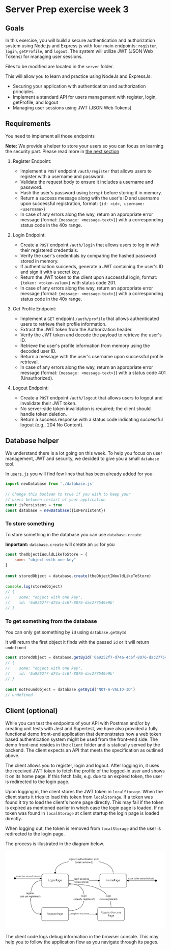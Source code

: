 # Server Prep exercise week 3

## Goals

In this exercise, you will build a secure authentication and authorization system using Node.js and Express.js with four main endpoints: `register`, `login`, `getProfile`, and `logout`. The system will utilize JWT (JSON Web Tokens) for managing user sessions.

Files to be modified are located in the `server` folder.

This will allow you to learn and practice using NodeJs and ExpressJs:

  - Securing your application with authentication and authorization principles
  - Implement a standard API for users management with register, login, getProfile, and logout
  - Managing user sessions using JWT (JSON Web Tokens)

## Requirements

You need to implement all those endpoints

**Note:** We provide a helper to store your users so you can focus on learning the security part.
          Please read more in [the next section](#database-helper)

1. Register Endpoint:

   - Implement a `POST` endpoint `/auth/register` that allows users to register with a username and password.
   - Validate the request body to ensure it includes a username and password.
   - Hash the user's password using `bcrypt` before storing it in memory.
   - Return a success message along with the user's ID and username upon successful registration, format: `{id: <id>, username: <username>}`
   - In case of any errors along the way, return an appropriate error message (format: `{message: <message-text>}`) with a corresponding status code in the 40x range.

2. Login Endpoint:

   - Create a `POST` endpoint `/auth/login` that allows users to log in with their registered credentials.
   - Verify the user's credentials by comparing the hashed password stored in memory.
   - If authentication succeeds, generate a JWT containing the user's ID and sign it with a secret key.
   - Return the JWT token to the client upon successful login, format: `{token: <token-value>}` with status code 201.
   - In case of any errors along the way, return an appropriate error message (format: `{message: <message-text>}`) with a corresponding status code in the 40x range.

3. Get Profile Endpoint:

   - Implement a `GET` endpoint `/auth/profile` that allows authenticated users to retrieve their profile information.
   - Extract the JWT token from the Authorization header.
   - Verify the JWT token and decode the payload to retrieve the user's ID.
   - Retrieve the user's profile information from memory using the decoded user ID.
   - Return a message with the user's username upon successful profile retrieval.
   - In case of any errors along the way, return an appropriate error message (format: `{message: <message-text>}`) with a status code 401 (Unauthorized).

4. Logout Endpoint:

   - Create a `POST` endpoint `/auth/logout` that allows users to logout and invalidate their JWT token.
   - No server-side token invalidation is required; the client should handle token deletion.
   - Return a success response with a status code indicating successful logout (e.g., 204 No Content).

## Database helper

We understand there is a lot going on this week. To help you focus on user management, JWT and security, we decided to give you a small `database` tool.

In [`users.js`](./users.js) you will find few lines that has been already added for you:

```javascript
import newDatabase from './database.js'

// Change this boolean to true if you wish to keep your
// users between restart of your application
const isPersistent = true
const database = newDatabase({isPersistent})
```

### To store something

To store something in the database you can use `database.create`

**Important:** `database.create` will create an `id` for you

```javascript
const theObjectIWouldLikeToStore = {
    some: "object with one key"
}

const storedObject = database.create(theObjectIWouldLikeToStore)

console.log(storedObject)
// {
//    some: "object with one key",
//    id: '6a9252f7-d74a-4c6f-8076-dac277549e9b'
// }
```

### To get something from the database

You can only get something by `id` using `database.getById`

It will return the first object it finds with the passed `id` or it will return `undefined`

```javascript
const storedObject = database.getById('6a9252f7-d74a-4c6f-8076-dac277549e9b')
// {
//    some: "object with one key",
//    id: '6a9252f7-d74a-4c6f-8076-dac277549e9b'
// }

const notFoundObject = database.getById('NOT-A-VALID-ID')
// undefined
```




## Client (optional)

While you can test the endpoints of your API with Postman and/or by creating unit tests with Jest and Supertest, we have also provided a fully functional demo front-end application that demonstrates how a web token based authentication system might be used from the front-end side. The demo front-end resides in the `client` folder and is statically served by the backend. The client expects an API that meets the specification as outlined above.

The client allows you to register, login and logout. After logging in, it uses the received JWT token to fetch the profile of the logged-in user and shows it on its home page. If this fetch fails, e.g. due to an expired token, the user is redirected to the login page.

Upon logging in, the client stores the JWT token in `localStorage`. When the client starts it tries to load this token from `localStorage`. If a token was found it try to load the client's home page directly. This may fail if the token is expired as mentioned earlier in which case the login page is loaded. If no token was found in `localStorage` at client startup the login page is loaded directly.

When logging out, the token is removed from `localStorage` and the user is redirected to the login page.

The process is illustrated in the diagram below.

![client-date-diagram](./assets/client-state-diagram.png)

The client code logs debug information in the browser console. This may help you to follow the application flow as you navigate through its pages.
